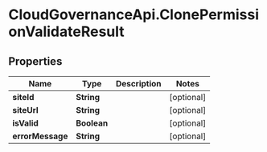 # CloudGovernanceApi.ClonePermissionValidateResult

## Properties

Name | Type | Description | Notes
------------ | ------------- | ------------- | -------------
**siteId** | **String** |  | [optional] 
**siteUrl** | **String** |  | [optional] 
**isValid** | **Boolean** |  | [optional] 
**errorMessage** | **String** |  | [optional] 



